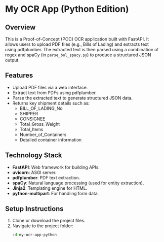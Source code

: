 # My OCR App (Python Edition)

## Overview

This is a Proof-of-Concept (POC) OCR application built with FastAPI. It allows users to upload PDF files (e.g., Bills of Lading) and extracts text using pdfplumber. The extracted text is then parsed using a combination of regex and spaCy (in `parse_bol_spacy.py`) to produce a structured JSON output.

## Features

- Upload PDF files via a web interface.
- Extract text from PDFs using pdfplumber.
- Parse the extracted text to generate structured JSON data.
- Returns key shipment details such as:
  - BILL_OF_LADING_No
  - SHIPPER
  - CONSIGNEE
  - Total_Gross_Weight
  - Total_Items
  - Number_of_Containers
  - Detailed container information

## Technology Stack

- **FastAPI**: Web framework for building APIs.
- **uvicorn**: ASGI server.
- **pdfplumber**: PDF text extraction.
- **spaCy**: Natural language processing (used for entity extraction).
- **Jinja2**: Templating engine for HTML.
- **python-multipart**: For handling form data.

## Setup Instructions

1. Clone or download the project files.
2. Navigate to the project folder:
   ```bash
   cd my-ocr-app-python
